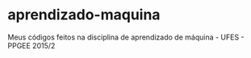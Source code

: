 # aprendizado-maquina
Meus códigos feitos na disciplina de aprendizado de máquina - UFES - PPGEE 2015/2
